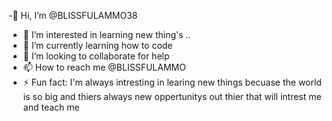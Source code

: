 -👋 Hi, I’m @BLISSFULAMMO38
- 👀 I’m interested in learning new thing's ..
- 🌱 I’m currently learning how to code 
- 💞️ I’m looking to collaborate for help 
- 📫 How to reach me @BLISSFULAMMO
- ⚡ Fun fact: I'm always intresting in learing new things becuase the world is so big and thiers always new oppertunitys out thier that will intrest me and teach me 

<!---
BLISSFULAMMO38/BLISSFULAMMO38 is a ✨ special ✨ repository because its `README.md` (this file) appears on your GitHub profile.
You can click the Preview link to take a look at your changes.
--->
